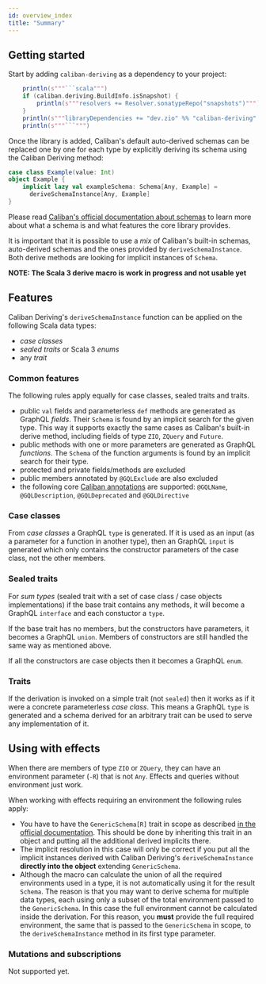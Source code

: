 ```yaml
---
id: overview_index
title: "Summary"
---
```


## Getting started

Start by adding `caliban-deriving` as a dependency to your project:
  
```scala mdoc:passthrough
    println(s"""```scala""")
    if (caliban.deriving.BuildInfo.isSnapshot) {
        println(s"""resolvers += Resolver.sonatypeRepo("snapshots")""")
    }
    println(s"""libraryDependencies += "dev.zio" %% "caliban-deriving" % "${caliban.deriving.BuildInfo.version}"""")
    println(s"""```""")
```

Once the library is added, Caliban's default auto-derived schemas can be replaced one by one for each type by explicitly deriving its
schema using the Caliban Deriving method:

```scala
case class Example(value: Int)
object Example {
    implicit lazy val exampleSchema: Schema[Any, Example] =
      deriveSchemaInstance[Any, Example]
}
```

Please read [Caliban's official documentation about schemas](https://ghostdogpr.github.io/caliban/docs/schema.html#schemas) to learn more about what a schema is and what features the core library provides.

It is important that it is possible to use a _mix_ of Caliban's built-in schemas, auto-derived schemas and the ones provided by `deriveSchemaInstance`. Both derive methods are looking for implicit instances of `Schema`.

**NOTE: The Scala 3 derive macro is work in progress and not usable yet**

## Features

Caliban Deriving's `deriveSchemaInstance` function can be applied on the following Scala data types:

- _case classes_
- _sealed traits_  or Scala 3 _enums_
- any _trait_

### Common features
The following rules apply equally for case classes, sealed traits and traits.

- public `val` fields and parameterless `def` methods are generated as GraphQL _fields_. Their `Schema` is found by an implicit search for the given type. This way it supports exactly the same cases as Caliban's built-in derive method, including fields of type `ZIO`, `ZQuery` and `Future`.
- public methods with one or more parameters are generated as GraphQL _functions_. The `Schema` of the function arguments is found by an implicit search for their type.
- protected and private fields/methods are excluded
- public members annotated by `@GQLExclude` are also excluded
- the following core [Caliban annotations](https://ghostdogpr.github.io/caliban/docs/schema.html#annotations) are supported: `@GQLName`, `@GQLDescription`, `@GQLDeprecated` and `@GQLDirective`

### Case classes
From _case classes_ a GraphQL `type` is generated. If it is used as an input (as a parameter for a function in another type), then an GraphQL `input` is generated which only contains the constructor parameters of the case class, not the other members.

### Sealed traits
For _sum types_ (sealed trait with a set of case class / case objects implementations) if the base trait contains any methods, it will become a GraphQL `interface` and each constuctor a `type`.

If the base trait has no members, but the constructors have parameters, it becomes a GraphQL `union`. Members of constructors are still handled the same way as mentioned above.

If all the constructors are case objects then it becomes a GraphQL `enum`.

### Traits
 If the derivation is invoked on a simple trait (not `sealed`) then it works as if it were a concrete parameterless _case class_. This means a GraphQL `type` is generated and a schema derived for an arbitrary trait can be used to serve any implementation of it.

## Using with effects
When there are members of type `ZIO` or `ZQuery`, they can have an environment parameter (`-R`) that is not `Any`. Effects and queries without environment just work.

When working with effects requiring an environment the following rules apply:

- You have to have the `GenericSchema[R]` trait in scope as described [in the official documentation](https://ghostdogpr.github.io/caliban/docs/schema.html#effects). This should be done by inheriting this trait in an object and putting all the additional derived implicits there.
- The implicit resolution in this case will only be correct if you put all the implicit instances derived with Caliban Deriving's `deriveSchemaInstance` **directly into the object** extending `GenericSchema`.
- Although the macro can calculate the union of all the required environments used in a type, it is not automatically using it for the result `Schema`. The reason is that you may want to derive schema for multiple data types, each using only a subset of the total environment passed to the `GenericSchema`. In this case the full environment cannot be calculated inside the derivation. For this reason, you **must** provide the full required environment, the same that is passed to the `GenericSchema` in scope, to the `deriveSchemaInstance` method in its first type parameter.

### Mutations and subscriptions
Not supported yet.